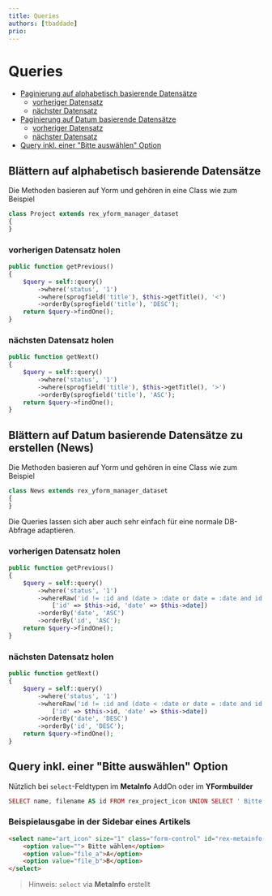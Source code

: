 ```yaml
---
title: Queries
authors: [tbaddade]
prio:
---
```


# Queries

- [Paginierung auf alphabetisch basierende Datensätze](#paginierung-abc)
    - [vorheriger Datensatz](#paginierung-abc-vorheriger-datensatz)
    - [nächster Datensatz](#paginierung-abc-naechster-datensatz)
- [Paginierung auf Datum basierende Datensätze](#paginierung-datum)
    - [vorheriger Datensatz](#paginierung-datum-vorheriger-datensatz)
    - [nächster Datensatz](#paginierung-datum-naechster-datensatz)
- [Query inkl. einer "Bitte auswählen" Option](#option-please-select)


<a name="paginierung-abc"></a>
## Blättern auf alphabetisch basierende Datensätze

Die Methoden basieren auf Yorm und gehören in eine Class wie zum Beispiel

```php
class Project extends rex_yform_manager_dataset
{
}
```

<a name="paginierung-abc-vorheriger-datensatz"></a>
### vorherigen Datensatz holen

```php
public function getPrevious()
{
    $query = self::query()
        ->where('status', '1')
        ->where(sprogfield('title'), $this->getTitle(), '<')
        ->orderBy(sprogfield('title'), 'DESC');
    return $query->findOne();
}
```

<a name="paginierung-abc-naechster-datensatz"></a>
### nächsten Datensatz holen
 
```php
public function getNext()
{
    $query = self::query()
        ->where('status', '1')
        ->where(sprogfield('title'), $this->getTitle(), '>')
        ->orderBy(sprogfield('title'), 'ASC');
    return $query->findOne();
}
```


<a name="paginierung-datum"></a>
## Blättern auf Datum basierende Datensätze zu erstellen (News)

Die Methoden basieren auf Yorm und gehören in eine Class wie zum Beispiel

```php
class News extends rex_yform_manager_dataset
{
}
```

Die Queries lassen sich aber auch sehr einfach für eine normale DB-Abfrage adaptieren.

<a name="paginierung-datum-vorheriger-datensatz"></a>
### vorherigen Datensatz holen

```php
public function getPrevious()
{
    $query = self::query()
        ->where('status', '1')
        ->whereRaw('id != :id and (date > :date or date = :date and id > :id)',
            ['id' => $this->id, 'date' => $this->date])
        ->orderBy('date', 'ASC')
        ->orderBy('id', 'ASC');
    return $query->findOne();
}
```

<a name="paginierung-datum-naechster-datensatz"></a>
### nächsten Datensatz holen
 
```php
public function getNext()
{
    $query = self::query()
        ->where('status', '1')
        ->whereRaw('id != :id and (date < :date or date = :date and id < :id)',
            ['id' => $this->id, 'date' => $this->date])
        ->orderBy('date', 'DESC')
        ->orderBy('id', 'DESC');
    return $query->findOne();
}
```


<a name="option-please-select"></a>
## Query inkl. einer "Bitte auswählen" Option

Nützlich bei `select`-Feldtypen im **MetaInfo** AddOn oder im **YFormbuilder**

```php
SELECT name, filename AS id FROM rex_project_icon UNION SELECT ' Bitte wählen' AS name, "" AS id ORDER BY name
```

### Beispielausgabe in der Sidebar eines Artikels

```html
<select name="art_icon" size="1" class="form-control" id="rex-metainfo-art_icon">
    <option value=""> Bitte wählen</option>
    <option value="file_a">A</option>
    <option value="file_b">B</option>
</select>
```

> Hinweis: `select` via **MetaInfo** erstellt
